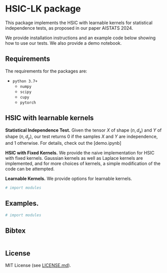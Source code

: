 # HSIC-LK package
This package implements the HSIC with learnable kernels for statistical independence tests, as proposed in our paper AISTATS 2024. 

We provide installation instructions and an example code below showing how to use our tests. We also provide a demo notebook.

## Requirements

The requirements for the packages are:
- `python 3.7+`
  - `numpy`
  - `scipy`
  - `cupy`
  - `pytorch`

## HSIC with learnable kernels

**Statistical Independence Test.** Given the tensor $X$ of shape $(n, d_x)$ and $Y$ of shape $(n, d_y)$, our test returns $0$ if the samples $X$ and $Y$ are independence, and $1$ otherwise.
For details, check out the [demo.ipynb]

**HSIC with Fixed Kernels.** We provide the naive implementation for HSIC with fixed kernels. Gaussian kernels as well as Laplace kernels are implemented, and for more choices of kernels, a simple modification of the code can be attempted. 

**Learnable Kernels.** We provide options for learnable kernels. 

```python
# import modules

```
## Examples.

```python
# import modules

```

## Bibtex

```

```

## License

MIT License (see [LICENSE.md](https://github.com/renyixin666/HSIC-LK/blob/main/LICENSE)).
